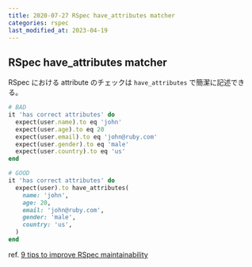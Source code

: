 ```yaml
---
title: 2020-07-27 RSpec have_attributes matcher
categories: rspec
last_modified_at: 2023-04-19
---
```


## RSpec have_attributes matcher

RSpec における attribute のチェックは `have_attributes` で簡潔に記述できる。

```rb
# BAD
it 'has correct attributes' do
  expect(user.name).to eq 'john'
  expect(user.age).to eq 20
  expect(user.email).to eq 'john@ruby.com'
  expect(user.gender).to eq 'male'
  expect(user.country).to eq 'us'
end

# GOOD
it 'has correct attributes' do
  expect(user).to have_attributes(
    name: 'john',
    age: 20,
    email: 'john@ruby.com',
    gender: 'male',
    country: 'us',
  )
end
```

ref. [9 tips to improve RSpec maintainability](https://medium.com/swlh/9-tips-to-write-better-rspec-5569b45fb1a1)
